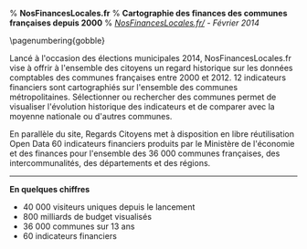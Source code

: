 % **NosFinancesLocales.fr**
% **Cartographie des finances des communes françaises depuis 2000**
% *[NosFinancesLocales.fr/](http://NosFinancesLocales.fr) - Février 2014*

\pagenumbering{gobble}

Lancé à l'occasion des élections municipales 2014, NosFinancesLocales.fr vise à offrir à l'ensemble des citoyens un regard historique sur les données comptables des communes françaises entre 2000 et 2012. 12 indicateurs financiers sont cartographiés sur l'ensemble des communes métropolitaines. Sélectionner ou rechercher des communes permet de visualiser l'évolution historique des indicateurs et de comparer avec la moyenne nationale ou d'autres communes.
 
En parallèle du site, Regards Citoyens met à disposition en libre réutilisation Open Data 60 indicateurs financiers produits par le Ministère de l'économie et des finances pour l'ensemble des 36 000 communes françaises, des intercommunalités, des départements et des régions.
 
*****
 
**En quelques chiffres**

- 40 000 visiteurs uniques depuis le lancement
- 800 milliards de budget visualisés
- 36 000 communes sur 13 ans
- 60 indicateurs financiers

